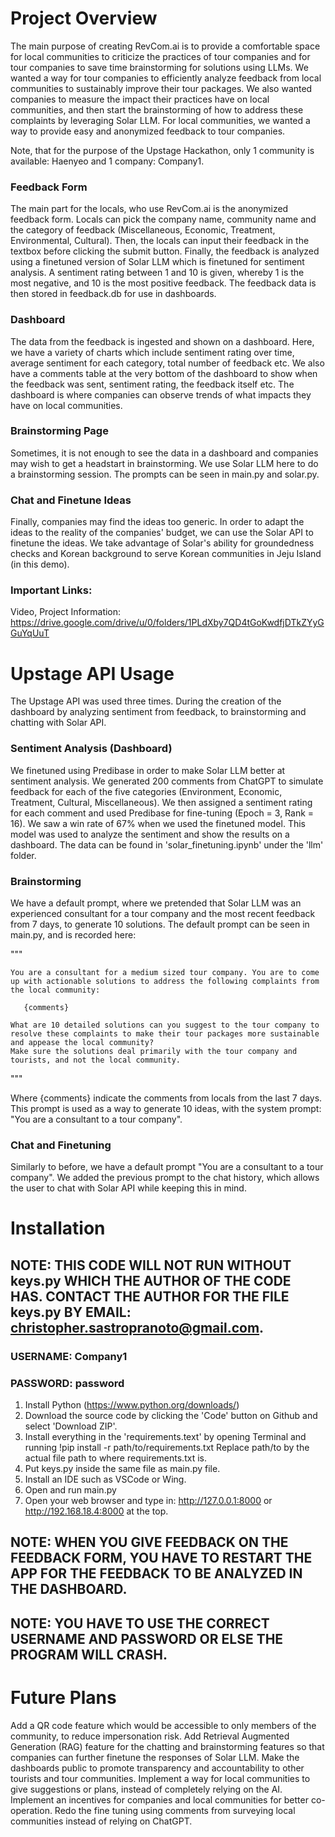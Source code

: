 # Project Overview

The main purpose of creating RevCom.ai is to provide a comfortable space for local communities to criticize the practices of tour companies and for tour companies to save time brainstorming for solutions using LLMs. We wanted a way for tour companies to efficiently analyze feedback from local communities to sustainably improve their tour packages. We also wanted companies to measure the impact their practices have on local communities, and then start the brainstorming of how to address these complaints by leveraging Solar LLM. For local communities, we wanted a way to provide easy and anonymized feedback to tour companies. 

Note, that for the purpose of the Upstage Hackathon, only 1 community is available: Haenyeo and 1 company: Company1.

### Feedback Form

The main part for the locals, who use RevCom.ai is the anonymized feedback form. Locals can pick the company name, community name and the category of feedback (Miscellaneous, Economic, Treatment, Environmental, Cultural). Then, the locals can input their feedback in the textbox before clicking the submit button. Finally, the feedback is analyzed using a finetuned version of Solar LLM which is finetuned for sentiment analysis. A sentiment rating between 1 and 10 is given, whereby 1 is the most negative, and 10 is the most positive feedback. The feedback data is then stored in feedback.db for use in dashboards.

### Dashboard

The data from the feedback is ingested and shown on a dashboard. Here, we have a variety of charts which include sentiment rating over time, average sentiment for each category, total number of feedback etc. We also have a comments table at the very bottom of the dashboard to show when the feedback was sent, sentiment rating, the feedback itself etc. The dashboard is where companies can observe trends of what impacts they have on local communities.

### Brainstorming Page

Sometimes, it is not enough to see the data in a dashboard and companies may wish to get a headstart in brainstorming. We use Solar LLM here to do a brainstorming session. The prompts can be seen in main.py and solar.py.

### Chat and Finetune Ideas

Finally, companies may find the ideas too generic. In order to adapt the ideas to the reality of the companies' budget, we can use the Solar API to finetune the ideas. We take advantage of Solar's ability for groundedness checks and Korean background to serve Korean communities in Jeju Island (in this demo).

### Important Links:

Video, Project Information: https://drive.google.com/drive/u/0/folders/1PLdXby7QD4tGoKwdfjDTkZYyGGuYqUuT

# Upstage API Usage

The Upstage API was used three times. During the creation of the dashboard by analyzing sentiment from feedback, to brainstorming and chatting with Solar API.

### Sentiment Analysis (Dashboard)

We finetuned using Predibase in order to make Solar LLM better at sentiment analysis. We generated 200 comments from ChatGPT to simulate feedback for each of the five categories (Environment, Economic, Treatment, Cultural, Miscellaneous). We then assigned a sentiment rating for each comment and used Predibase for fine-tuning (Epoch = 3, Rank = 16). We saw a win rate of 67% when we used the finetuned model. This model was used to analyze the sentiment and show the results on a dashboard. The data can be found in 'solar_finetuning.ipynb' under the 'llm' folder.

### Brainstorming

We have a default prompt, where we pretended that Solar LLM was an experienced consultant for a tour company and the most recent feedback from 7 days, to generate 10 solutions. The default prompt can be seen in main.py, and is recorded here:

"""

    You are a consultant for a medium sized tour company. You are to come up with actionable solutions to address the following complaints from the local community:

       {comments}

    What are 10 detailed solutions can you suggest to the tour company to resolve these complaints to make their tour packages more sustainable and appease the local community? 
    Make sure the solutions deal primarily with the tour company and tourists, and not the local community. 
"""

Where {comments} indicate the comments from locals from the last 7 days. This prompt is used as a way to generate 10 ideas, with the system prompt: "You are a consultant to a tour company".

### Chat and Finetuning

Similarly to before, we have a default prompt "You are a consultant to a tour company". We added the previous prompt to the chat history, which allows the user to chat with Solar API while keeping this in mind.

# Installation

## NOTE: THIS CODE WILL NOT RUN WITHOUT keys.py WHICH THE AUTHOR OF THE CODE HAS. CONTACT THE AUTHOR FOR THE FILE keys.py BY EMAIL: christopher.sastropranoto@gmail.com.

### USERNAME: Company1
### PASSWORD: password

1) Install Python (https://www.python.org/downloads/)
2) Download the source code by clicking the 'Code' button on Github and select 'Download ZIP'.
2) Install everything in the 'requirements.text' by opening Terminal and running !pip install -r path/to/requirements.txt
    Replace path/to by the actual file path to where requirements.txt is.
3) Put keys.py inside the same file as main.py file.
4) Install an IDE such as VSCode or Wing.
5) Open and run main.py
6) Open your web browser and type in: http://127.0.0.1:8000 or http://192.168.18.4:8000 at the top.

## NOTE: WHEN YOU GIVE FEEDBACK ON THE FEEDBACK FORM, YOU HAVE TO RESTART THE APP FOR THE FEEDBACK TO BE ANALYZED IN THE DASHBOARD.
## NOTE: YOU HAVE TO USE THE CORRECT USERNAME AND PASSWORD OR ELSE THE PROGRAM WILL CRASH.

# Future Plans

Add a QR code feature which would be accessible to only members of the community, to reduce impersonation risk.
Add Retrieval Augmented Generation (RAG) feature for the chatting and brainstorming features so that companies can further finetune the responses of Solar LLM.
Make the dashboards public to promote transparency and accountability to other tourists and tour communities. 
Implement a way for local communities to give suggestions or plans, instead of completely relying on the AI.
Implement an incentives for companies and local communities for better co-operation.
Redo the fine tuning using comments from surveying local communities instead of relying on ChatGPT.
